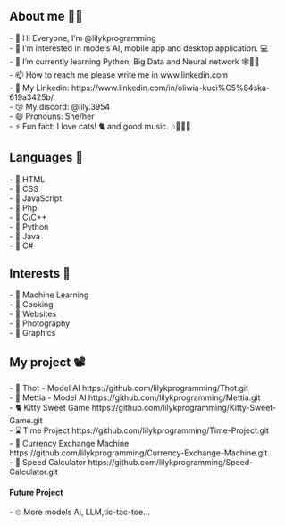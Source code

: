 <h2>About me 🙋‍♀️</h2>
- 👋 Hi Everyone, I’m @lilykprogramming <br>
- 👀  I’m interested in models AI, mobile app and desktop application. 💻<br>
- 🌱 I’m currently learning Python, Big Data and Neural network 🕸📶🎇<br>
- 📫 How to reach me please write me in www.linkedin.com<br>
- 🙂 My Linkedin: https://www.linkedin.com/in/oliwia-kuci%C5%84ska-619a3425b/<br>
- 😚 My discord: @lily.3954 <br>
- 😄 Pronouns: She/her <br>
- ⚡ Fun fact: I love cats! 🐈 and good music. 🎶🎵🎵🎵
<h2>Languages 👅</h2>
- 🎇 HTML <br>
- 🎀 CSS <br>
- 👗 JavaScript <br>
- 🎨 Php <br>
- 💎 C\C++ <br>
- 💋 Python <br>
- 🎵 Java <br>
- 🎺 C# <br>
<h2>Interests 🎤</h2>
- 🧠 Machine Learning <br>
- 🍴 Cooking <br>
- 📲 Websites <br>
- 📸 Photography <br>
- 🎲 Graphics <br>
<h2>My project 📽</h2>
 - 🤖 Thot - Model AI 
 https://github.com/lilykprogramming/Thot.git
 <br>
 - 🔷 Mettia - Model AI
 https://github.com/lilykprogramming/Mettia.git
 <br>
 - 🐈 Kitty Sweet Game
 https://github.com/lilykprogramming/Kitty-Sweet-Game.git
 <br>
 - ⌛ Time Project
 https://github.com/lilykprogramming/Time-Project.git
 <br>
 - 🤑 Currency Exchange Machine
 https://github.com/lilykprogramming/Currency-Exchange-Machine.git
 <br>
 - 📅 Speed Calculator 
 https://github.com/lilykprogramming/Speed-Calculator.git
 <h4>Future Project</h4>
 - ⏲ More models Ai, LLM,tic-tac-toe...
